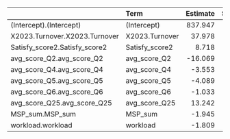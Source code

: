 |                              |Term           | Estimate| Std.Error| t.value| p.value|
|:-----------------------------|:--------------|--------:|---------:|-------:|-------:|
|(Intercept).(Intercept)       |(Intercept)    |  837.947|    45.227|  18.528|   0.000|
|X2023.Turnover.X2023.Turnover |X2023.Turnover |   37.978|    18.413|   2.063|   0.039|
|Satisfy_score2.Satisfy_score2 |Satisfy_score2 |    8.718|     2.372|   3.676|   0.000|
|avg_score_Q2.avg_score_Q2     |avg_score_Q2   |  -16.069|     2.286|  -7.030|   0.000|
|avg_score_Q4.avg_score_Q4     |avg_score_Q4   |   -3.553|     2.201|  -1.615|   0.106|
|avg_score_Q5.avg_score_Q5     |avg_score_Q5   |   -4.089|     2.179|  -1.877|   0.061|
|avg_score_Q6.avg_score_Q6     |avg_score_Q6   |   -1.033|     1.669|  -0.619|   0.536|
|avg_score_Q25.avg_score_Q25   |avg_score_Q25  |   13.242|     1.842|   7.189|   0.000|
|MSP_sum.MSP_sum               |MSP_sum        |   -1.945|     0.098| -19.929|   0.000|
|workload.workload             |workload       |   -1.809|     0.048| -37.771|   0.000|
